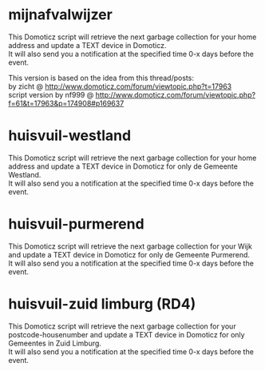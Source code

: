 # mijnafvalwijzer
This Domoticz script will retrieve the next garbage collection for your home address and update a TEXT device in Domoticz.<br>
It will also send you a notification at the specified time 0-x days before the event.

This version is based on the idea from this thread/posts:<br>
by zicht @ http://www.domoticz.com/forum/viewtopic.php?t=17963<br>
script version by nf999 @ http://www.domoticz.com/forum/viewtopic.php?f=61&t=17963&p=174908#p169637<br>

# huisvuil-westland
This Domoticz script will retrieve the next garbage collection for your home address and update a TEXT device in Domoticz for only de Gemeente Westland.<br>
It will also send you a notification at the specified time 0-x days before the event.

# huisvuil-purmerend
This Domoticz script will retrieve the next garbage collection for your Wijk and update a TEXT device in Domoticz for only de Gemeente Purmerend.<br>
It will also send you a notification at the specified time 0-x days before the event.

# huisvuil-zuid limburg (RD4)
This Domoticz script will retrieve the next garbage collection for your postcode-housenumber and update a TEXT device in Domoticz for only Gemeentes in Zuid Limburg.<br>
It will also send you a notification at the specified time 0-x days before the event.
